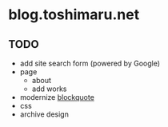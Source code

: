 blog.toshimaru.net
===========

TODO
----
* add site search form (powered by Google)
* page
    * about
    * add works
* modernize [blockquote](http://tympanus.net/codrops/2012/07/25/modern-block-quote-styles/)
* <table> css
* archive design

